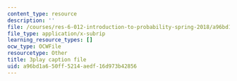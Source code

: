 ```yaml
---
content_type: resource
description: ''
file: /courses/res-6-012-introduction-to-probability-spring-2018/a96bd1a650ff5214aedf16d973b42856_GH7dwoXSD0s.vtt
file_type: application/x-subrip
learning_resource_types: []
ocw_type: OCWFile
resourcetype: Other
title: 3play caption file
uid: a96bd1a6-50ff-5214-aedf-16d973b42856
---
```

